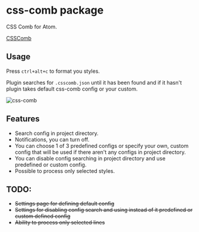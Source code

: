 # css-comb package

CSS Comb for Atom.

[CSSComb](https://github.com/csscomb/csscomb.js)

## Usage

Press `ctrl+alt+c` to format you styles.

Plugin searches for `.csscomb.json` until it has been found and if it hasn't plugin takes default css-comb config or your custom.

![css-comb](https://cloud.githubusercontent.com/assets/200119/5740596/e244b8f6-9c15-11e4-8263-a31909ddd47e.gif)

## Features

* Search config in project directory.
* Notifications, you can turn off.
* You can choose 1 of 3 predefined configs or specify your own,
  custom config that will be used if there aren't any configs in project directory.
* You can disable config searching in project directory and use predefined or custom config.
* Possible to process only selected styles.

## TODO:

* ~~Settings page for defining default config~~
* ~~Settings for disabling config search and using instead of it predefined or custom defined config~~
* ~~Ability to process only selected lines~~
